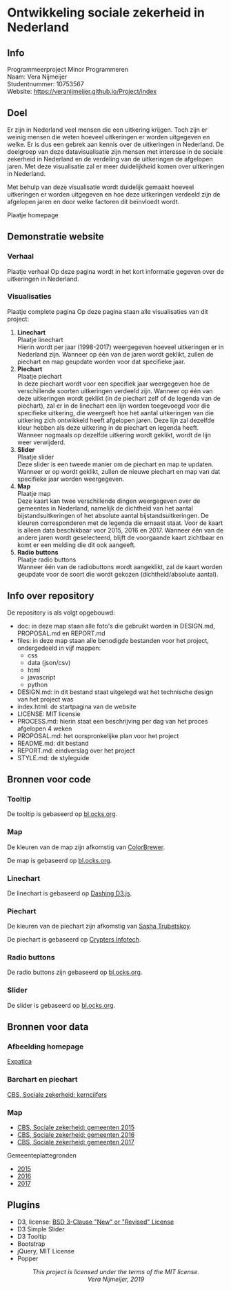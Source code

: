 # Ontwikkeling sociale zekerheid in Nederland

## Info
Programmeerproject Minor Programmeren<br>
Naam: Vera Nijmeijer<br>
Studentnummer: 10753567<br>
Website: https://veranijmeijer.github.io/Project/index

## Doel
Er zijn in Nederland veel mensen die een uitkering krijgen. Toch zijn er weinig mensen die weten hoeveel uitkeringen er worden uitgegeven en welke. Er is dus een gebrek aan kennis over de uitkeringen in Nederland. De doelgroep van deze datavisualisatie zijn mensen met interesse in de sociale zekerheid in Nederland en de verdeling van de uitkeringen de afgelopen jaren. Met deze visualisatie zal er meer duidelijkheid komen over uitkeringen in Nederland.

Met behulp van deze visualisatie wordt duidelijk gemaakt hoeveel uitkeringen er worden uitgegeven en hoe deze uitkeringen verdeeld zijn de afgelopen jaren en door welke factoren dit beïnvloedt wordt.

Plaatje homepage
## Demonstratie website

### Verhaal
Plaatje verhaal
Op deze pagina wordt in het kort informatie gegeven over de uitkeringen in Nederland.


### Visualisaties
Plaatje complete pagina
Op deze pagina staan alle visualisaties van dit project:
1. <b>Linechart</b><br>
Plaatje linechart<br>
Hierin wordt per jaar (1998-2017) weergegeven hoeveel uitkeringen er in Nederland zijn. Wanneer op één van de jaren wordt geklikt, zullen de piechart en map geupdate worden voor dat specifieke jaar.
2. <b>Piechart</b><br>Plaatje piechart <br>In deze piechart wordt voor een specifiek jaar weergegeven hoe de verschillende soorten uitkeringen verdeeld zijn. Wanneer op één van deze uitkeringen wordt geklikt (in de piechart zelf of de legenda van de piechart), zal er in de linechart een lijn worden toegevoegd voor die specifieke uitkering, die weergeeft hoe het aantal uitkeringen van die uitkering zich ontwikkeld heeft afgelopen jaren. Deze lijn zal dezelfde kleur hebben als deze uitkering in de piechart en legenda heeft. Wanneer nogmaals op dezelfde uitkering wordt geklikt, wordt de lijn weer verwijderd.
3. <b>Slider</b><br>
Plaatje slider<br>
Deze slider is een tweede manier om de piechart en map te updaten. Wanneer er op wordt geklikt, zullen de nieuwe piechart en map van dat specifieke jaar worden weergegeven.
4. <b>Map</b><br>
Plaatje map<br>
Deze kaart kan twee verschillende dingen weergegeven over de gemeentes in Nederland, namelijk de dichtheid van het aantal bijstandsuitkeringen of het absolute aantal bijstandsuitkeringen. De kleuren corresponderen met de legenda die ernaast staat. Voor de kaart is alleen data beschikbaar voor 2015, 2016 en 2017. Wanneer één van de andere jaren wordt geselecteerd, blijft de voorgaande kaart zichtbaar en komt er een melding die dit ook aangeeft.
5. <b>Radio buttons</b><br>
Plaatje radio buttons<br>
Wanneer één van de radiobuttons wordt aangeklikt, zal de kaart worden geupdate voor de soort die wordt gekozen (dichtheid/absolute aantal).

## Info over repository
De repository is als volgt opgebouwd:
* doc: in deze map staan alle foto's die gebruikt worden in DESIGN.md, PROPOSAL.md en REPORT.md
* files: in deze map staan alle benodigde bestanden voor het project, ondergedeeld in vijf mappen:
  * css
  * data (json/csv)
  * html
  * javascript
  * python
* DESIGN.md: in dit bestand staat uitgelegd wat het technische design van het project was
* index.html: de startpagina van de website
* LICENSE: MIT licensie
* PROCESS.md: hierin staat een beschrijving per dag van het proces afgelopen 4 weken
* PROPOSAL.md: het oorspronkelijke plan voor het project
* README.md: dit bestand
* REPORT.md: eindverslag over het project
* STYLE.md: de styleguide

## Bronnen voor code
### Tooltip
De tooltip is gebaseerd op [bl.ocks.org](http://bl.ocks.org/Caged/6476579).

### Map
De kleuren van de map zijn afkomstig van [ColorBrewer](http://colorbrewer2.org/?type=diverging&scheme=RdYlGn&n=9).

De map is gebaseerd op [bl.ocks.org](http://bl.ocks.org/micahstubbs/8e15870eb432a21f0bc4d3d527b2d14f).

### Linechart
De linechart is gebaseerd op [Dashing D3.js](https://www.dashingd3js.com/svg-paths-and-d3js).

### Piechart
De kleuren van de piechart zijn afkomstig van [Sasha Trubetskoy](https://sashat.me/2017/01/11/list-of-20-simple-distinct-colors/).

De piechart is gebaseerd op [Crypters Infotech](https://www.youtube.com/watch?v=P8KNr0pDqio).

### Radio buttons
De radio buttons zijn gebaseerd op [bl.ocks.org](https://bl.ocks.org/denjn5/3b74baf5edc4ac93d5e487136481c601).

### Slider
De slider is gebaseerd op [bl.ocks.org](https://bl.ocks.org/johnwalley/e1d256b81e51da68f7feb632a53c3518).

## Bronnen voor data
### Afbeelding homepage
[Expatica](https://www.expatica.com/pt/employment/employment-law/minimum-wage-in-portugal-a-guide-to-average-salary-in-portugal-927429/)
### Barchart en piechart
[CBS, Sociale zekerheid: kerncijfers ](https://opendata.cbs.nl/statline/portal.html?_la=nl&_catalog=CBS&tableId=37789ksz&_theme=33)
### Map
* [CBS, Sociale zekerheid: gemeenten 2015](https://opendata.cbs.nl/statline/portal.html?_la=nl&_catalog=CBS&tableId=83450NED&_theme=264)
* [CBS, Sociale zekerheid: gemeenten 2016](https://opendata.cbs.nl/statline/portal.html?_la=nl&_catalog=CBS&tableId=83747NED&_theme=264)
* [CBS, Sociale zekerheid: gemeenten 2017](https://opendata.cbs.nl/statline/portal.html?_la=nl&_catalog=CBS&tableId=84066NED&_theme=264)

Gemeenteplattegronden
* [2015](https://raw.githubusercontent.com/cartomap/nl/master/wgs84/gemeente_2015.geojson)
* [2016](https://raw.githubusercontent.com/cartomap/nl/master/wgs84/gemeente_2016.geojson)
* [2017](https://raw.githubusercontent.com/cartomap/nl/master/wgs84/gemeente_2017.geojson)

## Plugins
* D3, license: [BSD 3-Clause "New" or "Revised" License](https://github.com/d3/d3/blob/master/LICENSE)
* D3 Simple Slider
* D3 Tooltip
* Bootstrap
* jQuery, MIT License
* Popper

<p align="center"><i>
This project is licensed under the terms of the MIT license.</br>
Vera Nijmeijer, 2019
</i></p>
